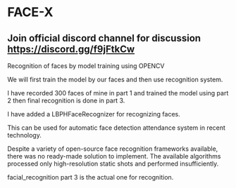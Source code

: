 # FACE-X

## Join official discord channel for discussion https://discord.gg/f9jFtkCw

Recognition of faces by model training using OPENCV

We will first train the model by our faces and then use recognition system.

I have recorded 300 faces of mine in part 1 and trained the model using part 2 then final recognition is done in part 3.

I have added a LBPHFaceRecognizer for recognizing faces.

This can be used for automatic face detection attendance system in recent technology.

Despite a variety of open-source face recognition frameworks available, there was no ready-made solution to implement. The available algorithms processed only high-resolution static shots and performed insufficiently.

facial_recognition part 3 is the actual one for recognition.



